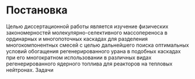 # Постановка
Целью диссертационной работы является изучение физических закономерностей
молекулярно-селективного массопереноса в ординарных и многопоточных каскадах
для разделения многокомпонентных смесей с целью дальнейшего поиска
оптимальных условий обогащения регенерированного урана в подобных каскадах при
его многократном использовании в различных видах регенерированного ядерного
топлива для реакторов на тепловых нейтронах.
Задачи
